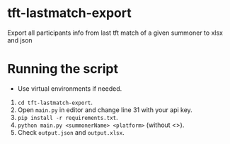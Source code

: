 # tft-lastmatch-export

Export all participants info from last tft match of a given summoner to xlsx and json

# Running the script

* Use virtual environments if needed.

1. `cd tft-lastmatch-export`.
2. Open `main.py` in editor and change line 31 with your api key.
3. `pip install -r requirements.txt`.
4. `python main.py <summonerName> <platform>` (without <>).
5. Check `output.json` and `output.xlsx`.
